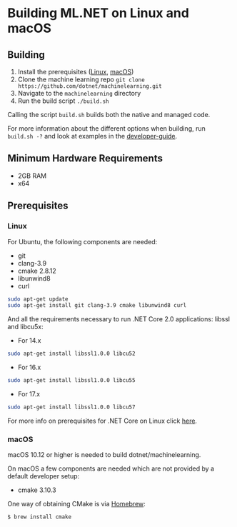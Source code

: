 Building ML.NET on Linux and macOS
==========================================
## Building

1. Install the prerequisites ([Linux](#user-content-linux), [macOS](#user-content-macos))
2. Clone the machine learning repo `git clone https://github.com/dotnet/machinelearning.git`
3. Navigate to the `machinelearning` directory
4. Run the build script `./build.sh`

Calling the script `build.sh` builds both the native and managed code.

For more information about the different options when building, run `build.sh -?` and look at examples in the [developer-guide](../project-docs/developer-guide.md).

## Minimum Hardware Requirements
- 2GB RAM
- x64

## Prerequisites

### Linux

For Ubuntu, the following components are needed:

* git
* clang-3.9
* cmake 2.8.12
* libunwind8
* curl

```sh
sudo apt-get update
sudo apt-get install git clang-3.9 cmake libunwind8 curl
```

And all the requirements necessary to run .NET Core 2.0 applications: libssl and libcu5x:

* For 14.x

```sh
sudo apt-get install libssl1.0.0 libcu52
```

* For 16.x

```sh
sudo apt-get install libssl1.0.0 libcu55
```

* For 17.x

```sh
sudo apt-get install libssl1.0.0 libcu57
```

For more info on prerequisites for .NET Core on Linux click [here](https://docs.microsoft.com/en-us/dotnet/core/linux-prerequisites?tabs=netcore2x).

### macOS

macOS 10.12 or higher is needed to build dotnet/machinelearning.

On macOS a few components are needed which are not provided by a default developer setup:
* cmake 3.10.3

One way of obtaining CMake is via [Homebrew](http://brew.sh):
```sh
$ brew install cmake
```